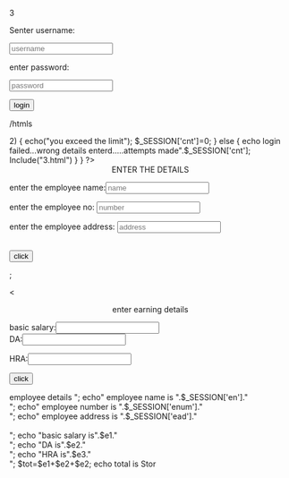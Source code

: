 
<html>

<body>

3<form action="3.php" method="POST">

Senter username:

<input type="text" name="t1" placeholder="username"><br>

enter password:

<input type="text" name="t2" placeholder="password"><br>

<input type="submit" value="login">

</body>

/htmls




<?php

session_start();

if(!isset($_SESSION['cnt']))

$_SESSION['cnt']=0;

$username=$_POST['t1'];

$password=$_POST['t2'];

if($username=="" && password=="")

{

}

echo"please enter ur username and password";

else if($username=='ty' && password=="123456")

{

echo"login successfull";

$_SESSION['cnt']=0;
}
else

{ $_SESSION['cnt']=$_SESSION['cnt']+1;

if($_SESSION['cnt']>2)

{

echo("you exceed the limit");

$_SESSION['cnt']=0;

}

else

{

echo login failed...wrong details enterd.....attempts made".$_SESSION['cnt'];

Include("3.html")
}
}
?>



<html>

<body>

<form action="4.php" method="PSOT">

<center> ENTER THE DETAILS </center>

enter the employee name:<input type="text" name="t1" placeholder="name"><br>

enter the employee no: <input type="text" name="t2" placeholder="number"> <br>

enter the employee address: <input type="text" name="t3" placeholder="address">

<br>

<input type="submit" value="click">

</form>

</body>

</html>







<?php

session_start();

$en=$_POST[t1];

$enum=$_POST[t2];

$ead=$_POST[t3];

$_SESSION[en]=$en;

$_SESSION[enum]=$enum;

$_SESSION[ead]=$ead;

?>

<html>

<body>

<form action="44.php" method="POST">;

<<center> enter earning details </center>

basic salary:<input type="text" name="e1"><br>
DA:<input type="text" name="e2"><br>

HRA:<input type="text" name="e3"><br>

<input type="submit" value="click"><br>

</form>

</body>
</html>



<?php

session_start();

$e1=$_POST['e1'];

$e2=$_POST['e2'];

$e3=$_POST['e3'];

echo"<h3> employee details </h3>";

echo" employee name is ".$_SESSION['en']."<br>";

echo" employee number is ".$_SESSION['enum']."<br>";

echo" employee address is ".$_SESSION['ead']."<br> <br>";

echo "basic salary is".$e1."<br>";

echo "DA is".$e2."<br>";

echo "HRA is".$e3."<br>";

$tot=$e1+$e2+$e2;

echo total is Stor
